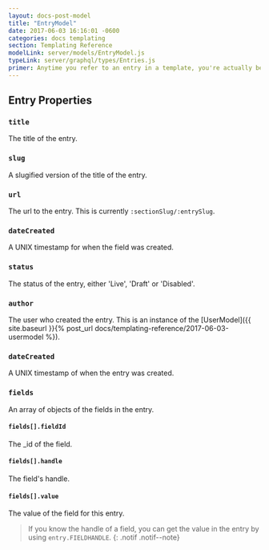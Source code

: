 ```yaml
---
layout: docs-post-model
title: "EntryModel"
date: 2017-06-03 16:16:01 -0600
categories: docs templating
section: Templating Reference
modelLink: server/models/EntryModel.js
typeLink: server/graphql/types/Entries.js
primer: Anytime you refer to an entry in a template, you're actually being provided with an EntryModel object.
---
```


## Entry Properties

### `title`
The title of the entry.

### `slug`
A slugified version of the title of the entry.

### `url`
The url to the entry. This is currently `:sectionSlug/:entrySlug`.

### `dateCreated`
A UNIX timestamp for when the field was created.

### `status`
The status of the entry, either 'Live', 'Draft' or 'Disabled'.

### `author`
The user who created the entry. This is an instance of the [UserModel]({{ site.baseurl }}{% post_url docs/templating-reference/2017-06-03-usermodel %}).

### `dateCreated`
A UNIX timestamp of when the entry was created.

### `fields`
An array of objects of the fields in the entry.

#### `fields[].fieldId`
The _id of the field.

#### `fields[].handle`
The field's handle.

#### `fields[].value`
The value of the field for this entry.

> If you know the handle of a field, you can get the value in the entry by using `entry.FIELDHANDLE`.
{: .notif .notif--note}